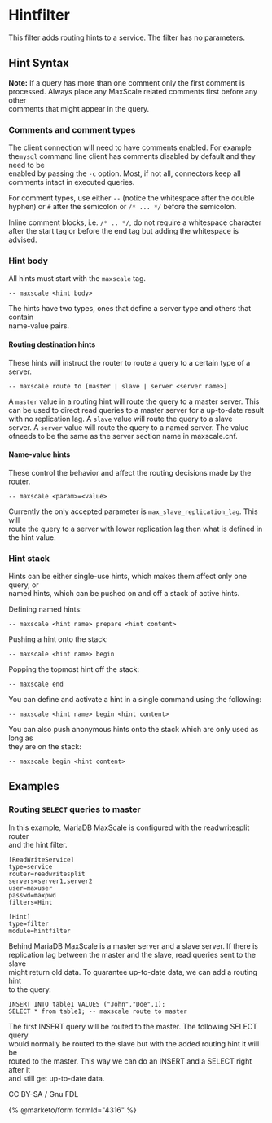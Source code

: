 # Hintfilter

This filter adds routing hints to a service. The filter has no parameters.

## Hint Syntax

**Note:** If a query has more than one comment only the first comment is\
processed. Always place any MaxScale related comments first before any other\
comments that might appear in the query.

### Comments and comment types

The client connection will need to have comments enabled. For example the`mysql` command line client has comments disabled by default and they need to be\
enabled by passing the `-c` option. Most, if not all, connectors keep all\
comments intact in executed queries.

For comment types, use either `--` (notice the whitespace after the double\
hyphen) or `#` after the semicolon or `/* ... */` before the semicolon.

Inline comment blocks, i.e. `/* .. */`, do not require a whitespace character\
after the start tag or before the end tag but adding the whitespace is advised.

### Hint body

All hints must start with the `maxscale` tag.

```
-- maxscale <hint body>
```

The hints have two types, ones that define a server type and others that contain\
name-value pairs.

#### Routing destination hints

These hints will instruct the router to route a query to a certain type of a\
server.

```
-- maxscale route to [master | slave | server <server name>]
```

A `master` value in a routing hint will route the query to a master server. This\
can be used to direct read queries to a master server for a up-to-date result\
with no replication lag. A `slave` value will route the query to a slave\
server. A `server` value will route the query to a named server. The value ofneeds to be the same as the server section name in maxscale.cnf.

#### Name-value hints

These control the behavior and affect the routing decisions made by the router.

```
-- maxscale <param>=<value>
```

Currently the only accepted parameter is `max_slave_replication_lag`. This will\
route the query to a server with lower replication lag then what is defined in\
the hint value.

### Hint stack

Hints can be either single-use hints, which makes them affect only one query, or\
named hints, which can be pushed on and off a stack of active hints.

Defining named hints:

```
-- maxscale <hint name> prepare <hint content>
```

Pushing a hint onto the stack:

```
-- maxscale <hint name> begin
```

Popping the topmost hint off the stack:

```
-- maxscale end
```

You can define and activate a hint in a single command using the following:

```
-- maxscale <hint name> begin <hint content>
```

You can also push anonymous hints onto the stack which are only used as long as\
they are on the stack:

```
-- maxscale begin <hint content>
```

## Examples

### Routing `SELECT` queries to master

In this example, MariaDB MaxScale is configured with the readwritesplit router\
and the hint filter.

```
[ReadWriteService]
type=service
router=readwritesplit
servers=server1,server2
user=maxuser
passwd=maxpwd
filters=Hint

[Hint]
type=filter
module=hintfilter
```

Behind MariaDB MaxScale is a master server and a slave server. If there is\
replication lag between the master and the slave, read queries sent to the slave\
might return old data. To guarantee up-to-date data, we can add a routing hint\
to the query.

```
INSERT INTO table1 VALUES ("John","Doe",1);
SELECT * from table1; -- maxscale route to master
```

The first INSERT query will be routed to the master. The following SELECT query\
would normally be routed to the slave but with the added routing hint it will be\
routed to the master. This way we can do an INSERT and a SELECT right after it\
and still get up-to-date data.

CC BY-SA / Gnu FDL

{% @marketo/form formId="4316" %}
